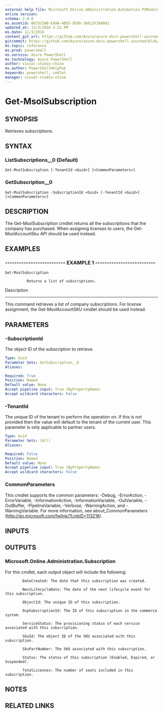 ```yaml
---
external help file: Microsoft.Online.Administration.Automation.PSModule.dll-Help.xml
online version: 
schema: 2.0.0
ms.assetid: 0633C5AB-EA9A-4B55-959D-26611F16AB43
updated_at: 11/3/2016 5:22 PM
ms.date: 11/3/2016
content_git_url: https://github.com/Azure/azure-docs-powershell-azuread/blob/master/Azure%20AD%20Cmdlets/MSOnline/v1/Get-MsolSubscription.md
gitcommit: https://github.com/Azure/azure-docs-powershell-azuread/blob/cedef1609da4230592c00be27ccc62e342e2df61/Azure%20AD%20Cmdlets/MSOnline/v1/Get-MsolSubscription.md
ms.topic: reference
ms.prod: powershell
ms.service: Azure PowerShell
ms.technology: Azure PowerShell
author: visual-studio-china
ms.author: PowerShellHelpPub
keywords: powershell, cmdlet
manager: visual-studio-china
---
```


# Get-MsolSubscription

## SYNOPSIS
Retrieves subscriptions.

## SYNTAX

### ListSubscriptions__0 (Default)
```
Get-MsolSubscription [-TenantId <Guid>] [<CommonParameters>]
```

### GetSubscription__0
```
Get-MsolSubscription -SubscriptionId <Guid> [-TenantId <Guid>] [<CommonParameters>]
```

## DESCRIPTION
The Get-MsolSubscription cmdlet returns all the subscriptions that the company has purchased.
When assigning licenses to users, the Get-MsolAccountSku API should be used instead.

## EXAMPLES

### -------------------------- EXAMPLE 1 --------------------------
```
Get-MsolSubscription

          Returns a list of subscriptions.
```

Description

-----------

This command retrieves a list of company subscriptions. 
For license assignment,  the Get-MsolAccountSKU cmdlet should be used instead.

## PARAMETERS

### -SubscriptionId
The object ID of the subscription to retrieve.

```yaml
Type: Guid
Parameter Sets: GetSubscription__0
Aliases: 

Required: True
Position: Named
Default value: None
Accept pipeline input: True (ByPropertyName)
Accept wildcard characters: False
```

### -TenantId
The unique ID of the tenant to perform the operation on.
If this is not provided then the value will default to the tenant of the current user.
This parameter is only applicable to partner users.

```yaml
Type: Guid
Parameter Sets: (All)
Aliases: 

Required: False
Position: Named
Default value: None
Accept pipeline input: True (ByPropertyName)
Accept wildcard characters: False
```

### CommonParameters
This cmdlet supports the common parameters: -Debug, -ErrorAction, -ErrorVariable, -InformationAction, -InformationVariable, -OutVariable, -OutBuffer, -PipelineVariable, -Verbose, -WarningAction, and -WarningVariable. For more information, see about_CommonParameters (http://go.microsoft.com/fwlink/?LinkID=113216).

## INPUTS

## OUTPUTS

### Microsoft.Online.Administration.Subscription
For this cmdlet, each output object will include the following:

            DateCreated: The date that this subscription was created.

            NextLifecycleDate: The date of the next lifecycle event for this subscription.

            ObjectId: The unique ID of this subscription.

            OcpSubscriptionId: The ID of this subscription in the commerce system.

            ServiceStatus: The provisioning status of each service associated with this subscription.

            SkuId: The object ID of the SKU associated with this subscription.

            SkuPartNumber: The SKU associated with this subscription.

            Status: The status of this subscription (Enabled, Expired, or Suspended).

            TotalLicenses: The number of seats included in this subscription.

## NOTES

## RELATED LINKS


